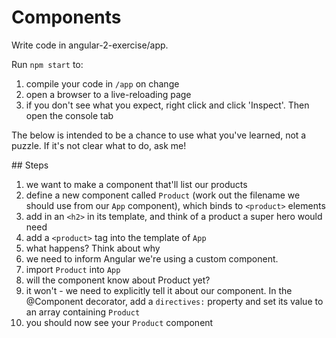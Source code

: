 # Components

Write code in angular-2-exercise/app.

Run `npm start` to:

1. compile your code in `/app` on change
1. open a browser to a live-reloading page
1. if you don't see what you expect, right click and click 'Inspect'. Then open the console tab

The below is intended to be a chance to use what you've learned, not a puzzle. If it's not clear what to do, ask me!

## Steps

1. we want to make a component that'll list our products
1. define a new component called `Product` (work out the filename we should use from our `App` component), which binds to `<product>` elements
1. add in an `<h2>` in its template, and think of a product a super hero would need
1. add a `<product>` tag into the template of `App`
1. what happens? Think about why
1. we need to inform Angular we're using a custom component.
1. import `Product` into `App`
1. will the component know about Product yet?
1. it won't - we need to explicitly tell it about our component. In the @Component decorator, add a `directives:` property and set its value to an array containing `Product` 
1. you should now see your `Product` component
